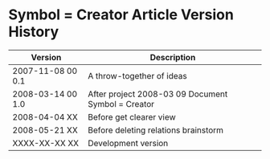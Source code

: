 ﻿Symbol = Creator Article Version History
========================================

| Version            | Description                                          |
|--------------------|------------------------------------------------------|
| 2007-11-08 00  0.1 | A throw-together of ideas                            |
| 2008-03-14 00  1.0 | After project  2008-03 09  Document Symbol = Creator |
| 2008-04-04 XX      | Before get clearer view                              |
| 2008-05-21 XX      | Before deleting relations brainstorm                 |
| XXXX-XX-XX XX      | Development version                                  |

